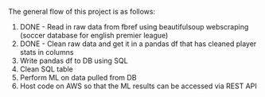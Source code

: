 The general flow of this project is as follows:
1. DONE - Read in raw data from fbref using beautifulsoup webscraping (soccer database for english premier league)
2. DONE - Clean raw data and get it in a pandas df that has cleaned player stats in columns
3. Write pandas df to DB using SQL
4. Clean SQL table
5. Perform ML on data pulled from DB
6. Host code on AWS so that the ML results can be accessed via REST API
